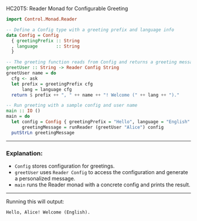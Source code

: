 HC20T5: Reader Monad for Configurable Greeting

```haskell
import Control.Monad.Reader

-- Define a Config type with a greeting prefix and language info
data Config = Config
  { greetingPrefix :: String
  , language       :: String
  }

-- The greeting function reads from Config and returns a greeting message for a given name
greetUser :: String -> Reader Config String
greetUser name = do
  cfg <- ask
  let prefix = greetingPrefix cfg
      lang = language cfg
  return $ prefix ++ ", " ++ name ++ "! Welcome (" ++ lang ++ ")."

-- Run greeting with a sample config and user name
main :: IO ()
main = do
  let config = Config { greetingPrefix = "Hello", language = "English" }
      greetingMessage = runReader (greetUser "Alice") config
  putStrLn greetingMessage
```

---

### Explanation:

* `Config` stores configuration for greetings.
* `greetUser` uses `Reader Config` to access the configuration and generate a personalized message.
* `main` runs the Reader monad with a concrete config and prints the result.

---

Running this will output:

```
Hello, Alice! Welcome (English).
```
